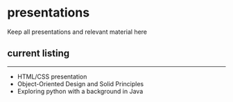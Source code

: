 # presentations
Keep all presentations and relevant material here

## current listing
-----------------

* HTML/CSS presentation
* Object-Oriented Design and Solid Principles
* Exploring python with a background in Java

